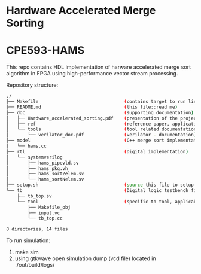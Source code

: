 # Hardware Accelerated Merge Sorting
# CPE593-HAMS

This repo contains HDL implementation of harware accelerated merge sort algorithm in FPGA using high-performance vector stream processing. 

Repository structure:
```bash
./
├── Makefile                                (contains target to run lint, and run simulation)
├── README.md                               (this file::read me)
├── doc                                     (supporting documentation)
│   ├── Hardware_accelerated_sorting.pdf    (presentation of the project)
│   ├── ref                                 (reference paper, application notes)
│   └── tools                               (tool related documentation)
│       └── verilator_doc.pdf               (verilator - documentation)
├── model                                   (C++ merge sort implementation, this will be used to check logic equivalence)
│   └── hams.cc
├── rtl                                     (Digital implementation)
│   └── systemverilog
│       ├── hams_pipevld.sv
│       ├── hams_pkg.vh
│       ├── hams_sort2elem.sv
│       └── hams_sortNelem.sv
├── setup.sh                                (source this file to setup environment--this is the first step)
└── tb                                      (Digital logic testbench files)
    ├── tb_top.sv
    └── tool                                (specific to tool, applicable to verilator only)
        ├── Makefile_obj
        ├── input.vc
        └── tb_top.cc

8 directories, 14 files
```

To run simulation:
  1. make sim
  2. using gtkwave open simulation dump (vcd file) located in ./out/build/logs/
  
